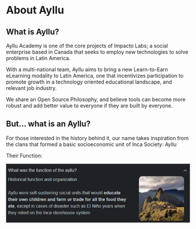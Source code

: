 # About Ayllu

## What is Ayllu?

Ayllu Academy is one of the core projects of Impacto Labs; a social enterprise based in Canada that seeks to employ new technologies to solve problems in Latin America.

With a multi-national team, Ayllu aims to bring a new Learn-to-Earn eLearning modality to Latin America, one that incentivizes participation to promote growth in a technology oriented educational landscape, and relevant job industry.

We share an Open Source Philosophy, and believe tools can become more robust and add better value to everyone if they are built by everyone.

## But... what is an Ayllu?

For those interested in the history behind it, our name takes inspiration from  the clans that formed a basic socioeconomic unit of Inca Society: Ayllu

Their Function:

![Image 001 -  Google Search Screenshot](.gitbook/assets/image.png)

